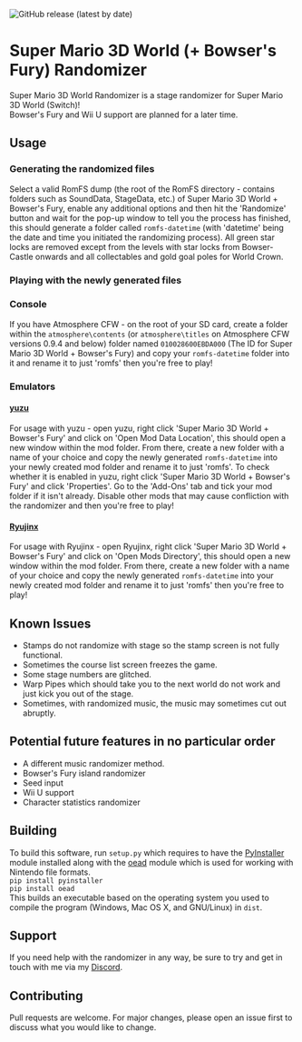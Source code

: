 ![GitHub release (latest by date)](https://img.shields.io/github/v/release/Skipper93653/SM3DW-BF-Randomizer)

# Super Mario 3D World (+ Bowser's Fury) Randomizer

Super Mario 3D World Randomizer is a stage randomizer for Super Mario 3D World (Switch)!<br>
Bowser's Fury and Wii U support are planned for a later time.

## Usage

### Generating the randomized files

Select a valid RomFS dump (the root of the RomFS directory - contains folders such as SoundData, StageData, etc.) of Super Mario 3D World + Bowser's Fury, enable any additional options and then hit the 'Randomize' button and wait for the pop-up window to tell you the process has finished, this should generate a folder called ```romfs-datetime``` (with 'datetime' being the date and time you initiated the randomizing process). All green star locks are removed except from the levels with star locks from Bowser-Castle onwards and all collectables and gold goal poles for World Crown.

### Playing with the newly generated files

### Console

If you have Atmosphere CFW - on the root of your SD card, create a folder within the ```atmosphere\contents``` (or ```atmosphere\titles``` on Atmosphere CFW versions 0.9.4 and below) folder named ```010028600EBDA000``` (The ID for Super Mario 3D World + Bowser's Fury) and copy your ```romfs-datetime``` folder into it and rename it to just 'romfs' then you're free to play!

### Emulators

#### [yuzu](https://yuzu-emu.org)

For usage with yuzu - open yuzu, right click 'Super Mario 3D World + Bowser's Fury' and click on 'Open Mod Data Location', this should open a new window within the mod folder. From there, create a new folder with a name of your choice and copy the newly generated ```romfs-datetime``` into your newly created mod folder and rename it to just 'romfs'. To check whether it is enabled in yuzu, right click 'Super Mario 3D World + Bowser's Fury' and click 'Properties'. Go to the 'Add-Ons' tab and tick your mod folder if it isn't already. Disable other mods that may cause confliction with the randomizer and then you're free to play!

#### [Ryujinx](https://ryujinx.org)

For usage with Ryujinx - open Ryujinx, right click 'Super Mario 3D World + Bowser's Fury' and click on 'Open Mods Directory', this should open a new window within the mod folder. From there, create a new folder with a name of your choice and copy the newly generated ```romfs-datetime``` into your newly created mod folder and rename it to just 'romfs' then you're free to play!

## Known Issues

* Stamps do not randomize with stage so the stamp screen is not fully functional.
* Sometimes the course list screen freezes the game.
* Some stage numbers are glitched.
* Warp Pipes which should take you to the next world do not work and just kick you out of the stage.
* Sometimes, with randomized music, the music may sometimes cut out abruptly.

## Potential future features in no particular order

* A different music randomizer method.
* Bowser's Fury island randomizer
* Seed input
* Wii U support
* Character statistics randomizer

## Building

To build this software, run ```setup.py``` which requires to have the [PyInstaller](https://github.com/pyinstaller/pyinstaller) module installed along with the [oead](https://github.com/zeldamods/oead) module which is used for working with Nintendo file formats.<br>
```pip install pyinstaller```<br>
```pip install oead```<br>
This builds an executable based on the operating system you used to compile the program (Windows, Mac OS X, and GNU/Linux) in ```dist```.

## Support

If you need help with the randomizer in any way, be sure to try and get in touch with me via my [Discord](https://discord.gg/NCKtWuJUcC).

## Contributing
Pull requests are welcome. For major changes, please open an issue first to discuss what you would like to change.